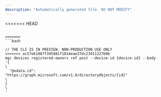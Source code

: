 ```yaml
---
description: "Automatically generated file. DO NOT MODIFY"
---
```


<<<<<<< HEAD
```cli

=======
```bash

// THE CLI IS IN PREVIEW. NON-PRODUCTION USE ONLY
>>>>>>> ac57e61007f395881f1814eae37dc23911227b9b
mgc devices registered-owners ref post --device-id {device-id} --body '{\
  "@odata.id": "https://graph.microsoft.com/v1.0/directoryObjects/{id}"\
}\
'

```